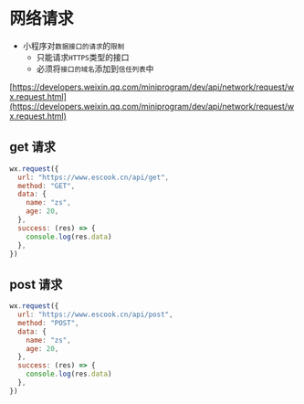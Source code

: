 # 网络请求

- 小程序对`数据接口的请求`的`限制`
  - 只能请求`HTTPS`类型的接口
  - 必须将`接口的域名`添加到`信任列表`中

[https://developers.weixin.qq.com/miniprogram/dev/api/network/request/wx.request.html](https://developers.weixin.qq.com/miniprogram/dev/api/network/request/wx.request.html)

## get 请求

```js
wx.request({
  url: "https://www.escook.cn/api/get",
  method: "GET",
  data: {
    name: "zs",
    age: 20,
  },
  success: (res) => {
    console.log(res.data)
  },
})
```

## post 请求

```js
wx.request({
  url: "https://www.escook.cn/api/post",
  method: "POST",
  data: {
    name: "zs",
    age: 20,
  },
  success: (res) => {
    console.log(res.data)
  },
})
```
